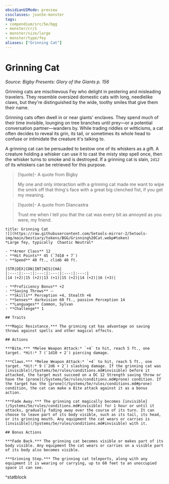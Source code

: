 ```yaml
---
obsidianUIMode: preview
cssclasses: json5e-monster
tags:
- compendium/src/5e/bgg
- monster/cr/1
- monster/size/large
- monster/type/fey
aliases: ["Grinning Cat"]
---
```

# Grinning Cat
*Source: Bigby Presents: Glory of the Giants p. 156*  

Grinning cats are mischievous Fey who delight in pestering and misleading travelers. They resemble oversized domestic cats with long, needlelike claws, but they're distinguished by the wide, toothy smiles that give them their name.

Grinning cats often dwell in or near giants' enclaves. They spend much of their time invisible, lounging on tree branches until prey—or a potential conversation partner—wanders by. While trading riddles or witticisms, a cat often decides to reveal its grin, its tail, or sometimes its whole head to confuse or intimidate the creature it's talking to.

A grinning cat can be persuaded to bestow one of its whiskers as a gift. A creature holding a whisker can use it to cast the misty step spell once, then the whisker turns to smoke and is destroyed. If a grinning cat is slain, `2d12` of its whiskers can be retrieved for this purpose.

> [!quote]- A quote from Bigby  
> 
> My one and only interaction with a grinning cat made me want to wipe the smirk off that thing's face with a great big clenched fist, if you get my meaning.

> [!quote]- A quote from Diancastra  
> 
> Trust me when I tell you that the cat was every bit as annoyed as you were, my friend.


```ad-statblock
title: Grinning Cat
![](https://raw.githubusercontent.com/5etools-mirror-2/5etools-img/main/bestiary/tokens/BGG/Grinning%20Cat.webp#token)
*Large fey, typically  Chaotic Neutral*

- **Armor Class** 12
- **Hit Points** 45 (`7d10 + 7`)
- **Speed** 40 ft., climb 40 ft.

|STR|DEX|CON|INT|WIS|CHA|
|:---:|:---:|:---:|:---:|:---:|:---:|
|14 (+2)|15 (+2)|13 (+1)|15 (+2)|14 (+2)|16 (+3)|

- **Proficiency Bonus** +2
- **Saving Throws** ⏤
- **Skills** Perception +4, Stealth +6
- **Senses** darkvision 60 ft., passive Perception 14
- **Languages** Common, Sylvan
- **Challenge** 1

## Traits

***Magic Resistance.*** The grinning cat has advantage on saving throws against spells and other magical effects.

## Actions

***Bite.*** *Melee Weapon Attack:* `+4` to hit, reach 5 ft., one target. *Hit:* 7 (`1d10 + 2`) piercing damage.

***Claws.*** *Melee Weapon Attack:* `+4` to hit, reach 5 ft., one target. *Hit:* 9 (`2d6 + 2`) slashing damage. If the grinning cat was [invisible](/Systems/5e/rules/conditions.md#invisible) before it attacked, the target must succeed on a DC 12 Strength saving throw or have the [prone](/Systems/5e/rules/conditions.md#prone) condition. If the target has the [prone](/Systems/5e/rules/conditions.md#prone) condition, the cat can make a Bite attack against it as a bonus action.

***Fade Away.*** The grinning cat magically becomes [invisible](/Systems/5e/rules/conditions.md#invisible) for 1 hour or until it attacks, gradually fading away over the course of its turn. It can choose to leave part of its body visible, such as its tail, its head, or its grinning mouth. Any equipment the cat wears or carries is [invisible](/Systems/5e/rules/conditions.md#invisible) with it.

## Bonus Actions

***Fade Back.*** The grinning cat becomes visible or makes part of its body visible. Any equipment the cat wears or carries on a visible part of its body also becomes visible.

***Grinning Step.*** The grinning cat teleports, along with any equipment it is wearing or carrying, up to 60 feet to an unoccupied space it can see.
```
^statblock